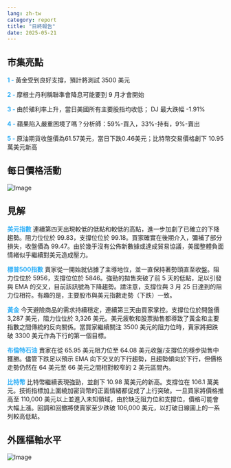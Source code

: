 ```yaml
---
lang: zh-tw
category: report
title: "日終報告"
date: 2025-05-21
---
```



<h2>市集亮點</h2>
<strong style="color: #2caef7;">1 - </strong> 黃金受到良好支撐，預計將測試 3500 美元

<strong style="color: #2caef7;">2 - </strong> 摩根士丹利稱聯準會降息可能要到 9 月才會開始

<strong style="color: #2caef7;">3 - </strong> 由於殖利率上升，當日美國所有主要股指均收低； DJ 最大跌幅 -1.91%

<strong style="color: #2caef7;">4 - </strong>  蘋果陷入嚴重困境了嗎？分析師：59%-買入，33%-持有，9%-賣出

<strong style="color: #2caef7;">5 - </strong> 原油期貨收盤價為61.57美元，當日下跌0.46美元；比特幣交易價格創下 10.95 萬美元新高



<h2>每日價格活動</h2>
<img src="https://markleighedu.github.io/img/May-2025/21-May-2025/price.jpg" alt="Image"/>

<h2>見解</h2>
<strong style="color: #2caef7;">美元指數</strong> 連續第四天出現較低的低點和較低的高點，進一步加劇了已確立的下降趨勢。阻力位位於 99.83，支撐位位於 99.18。買家確實在後期介入，彌補了部分損失，收盤價為 99.47。由於幾乎沒有公佈新數據或達成貿易協議，美國整體負面情緒似乎繼續對美元造成壓力。

<strong style="color: #2caef7;">標普500指數</strong> 賣家從一開始就佔據了主導地位，並一直保持著勢頭直至收盤。阻力位位於 5956，支撐位位於 5846。強勁的拋售突破了前 5 天的低點，足以引發與 EMA 的交叉，目前該訊號為下降趨勢。請注意，支撐位與 3 月 25 日達到的阻力位相符。有趣的是，主要股市與美元指數走勢（下跌）一致。

<strong style="color: #2caef7;">黃金</strong> 今天避險商品的需求持續穩定，連續第三天由買家掌控。支撐位位於開盤價 3,287 美元，阻力位位於 3,326 美元。美元疲軟和股票拋售都導致了黃金和主要指數之間傳統的反向關係。當買家繼續關注 3500 美元的阻力位時，賣家將把跌破 3300 美元作為下行的第一個目標。

<strong style="color: #2caef7;">布倫特石油</strong> 賣家在從 65.95 美元阻力位至 64.08 美元收盤/支撐位的穩步拋售中獲勝。儘管下跌足以預示 EMA 向下交叉的下行趨勢，且趨勢傾向於下行，但價格走勢仍然在 64 美元至 66 美元之間相對較窄的 2 美元區間內。 

<strong style="color: #2caef7;">比特幣</strong> 比特幣繼續表現強勁，並創下 10.98 萬美元的新高。支撐位在 106.1 萬美元。技術指標加上圍繞加密貨幣的正面情緒都促成了上行突破。一旦買家將價格推高至 110,000 美元以上並進入未知領域，由於缺乏阻力位和支撐位，價格可能會大幅上漲。回調和回撤將使賣家至少跌破 106,000 美元，以打破日線圖上的一系列較高低點。 



<h2>外匯樞軸水平</h2>
<img src="https://markleighedu.github.io/img/May-2025/21-May-2025/pivot.jpg" alt="Image"/>